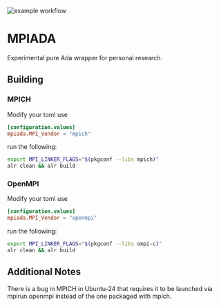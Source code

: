 ![example workflow](https://github.com/codendonut/mpiada/actions/workflows/ada.yml/badge.svg)

# MPIADA

Experimental pure Ada wrapper for personal research.

## Building

### MPICH

Modify your toml use
```toml
[configuration.values]
mpiada.MPI_Vendor = "mpich"
```

run the following:
```bash
export MPI_LINKER_FLAGS="$(pkgconf --libs mpich)"
alr clean && alr build
```

### OpenMPI

Modify your toml use
```toml
[configuration.values]
mpiada.MPI_Vendor = "openmpi"
```

run the following:
```bash
export MPI_LINKER_FLAGS="$(pkgconf --libs ompi-c)"
alr clean && alr build
```

## Additional Notes

There is a bug in MPICH in Ubuntu-24 that requires it to be launched
via mpirun.openmpi instead of the one packaged with mpich.
